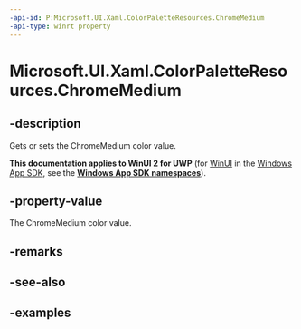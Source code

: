 ```yaml
---
-api-id: P:Microsoft.UI.Xaml.ColorPaletteResources.ChromeMedium
-api-type: winrt property
---
```


<!-- Property syntax.
public IReference<Color> ChromeMedium { get;  set; }
-->

# Microsoft.UI.Xaml.ColorPaletteResources.ChromeMedium

## -description

Gets or sets the ChromeMedium color value.

**This documentation applies to WinUI 2 for UWP** (for [WinUI](/windows/apps/winui/winui3/) in the [Windows App SDK](/windows/apps/windows-app-sdk/), see the **[Windows App SDK namespaces](/windows/windows-app-sdk/api/winrt/)**).

## -property-value

The ChromeMedium color value.

## -remarks

## -see-also

## -examples

